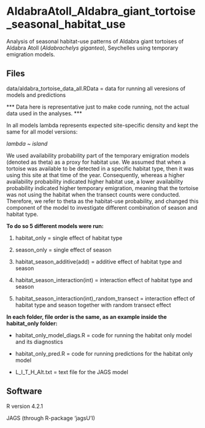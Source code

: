 # AldabraAtoll_Aldabra_giant_tortoise_seasonal_habitat_use
Analysis of seasonal habitat-use patterns of Aldabra giant tortoises of Aldabra Atoll (_Aldabrachelys gigantea_), Seychelles using temporary emigration models.

## Files

data/aldabra_tortoise_data_all.RData = data for running all veresions of models and predictions

*** Data here is representative just to make code running, not the actual data used in the analyses. ***

In all models lambda represents expected site-specific density and kept the same for all model versions:

_lambda ~ island_

We used availability probability part of the temporary emigration models (denoted as theta) as a proxy for habitat use.
We assumed that when a tortoise was available to be detected in a specific habitat type, then it was using this site at that time of the year. 
Consequently, whereas a higher availability probability indicated higher habitat use, a lower availability probability indicated higher temporary emigration, meaning that the tortoise was not using the habitat when the transect counts were conducted. 
Therefore, we refer to theta as the habitat-use probability, and changed this component of the model to investigate different combination of season and habitat type.

**To do so 5 different models were run:**

1. habitat_only = single effect of habitat type

2. season_only = single effect of season

3. habitat_season_additive(add) = additive effect of habitat type and season

4. habitat_season_interaction(int) = interaction effect of habitat type and season

5. habitat_season_interaction(int)_random_transect = interaction effect of habitat type and season together with random transect effect




**In each folder, file order is the same, as an example inside the habitat_only folder:**

- habitat_only_model_diags.R = code for running the habitat only model and its diagnostics

- habitat_only_pred.R = code for running predictions for the habitat only model

- L_I_T_H_Alt.txt = text file for the JAGS model


## Software
R version 4.2.1

JAGS (through R-package ‘jagsU’I)
